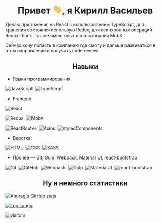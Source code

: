<h1 align="center">Привет <img src="https://raw.githubusercontent.com/kirillwork56/kirillwork56/master/Hi.gif" width="30px">, я Кирилл Васильев </h1>

<p>
Делаю приложения на React с использованием TypeScript, для хранения состояния использую Redux, для асинхронных операций Redux-thunk, так же имею опыт использования MobX 

Сейчас хочу попасть в компанию где смогу и дальше развиваться в этом направлении и получать code review.
</p>

<h2 align="center">Навыки</h2>

- Языки программирования

![JavaScript](https://img.shields.io/badge/-JavaScript-05122A?style=center&logo=javascript)&nbsp; 
![TypeScript](https://img.shields.io/badge/-TypeScript-05122A?style=center&logo=TypeScript)&nbsp; 

- Frontend

![React](https://img.shields.io/badge/-React-05122A?style=flat&logo=react)&nbsp;

![Redux](https://img.shields.io/badge/-Redux-05122A?style=flat&logo=Redux)&nbsp;
![MobX](https://img.shields.io/badge/-MobX-05122A?style=flat&logo=MobX)&nbsp;


![ReactRouter](https://img.shields.io/badge/-React_Router-05122A?style=flat&logo=Reactrouter)&nbsp;
![Axios](https://img.shields.io/badge/-Axios-05122A?style=flat&logo=Axios)&nbsp;
![styledComponents](https://img.shields.io/badge/-styled_components-05122A?style=flat&logo=styled-components
)&nbsp;

- Верстка:

![HTML](https://img.shields.io/badge/-HTML-05122A?style=flat&logo=HTML5)&nbsp;
![CSS](https://img.shields.io/badge/-CSS-05122A?style=flat&logo=CSS3)&nbsp;
![SASS](https://img.shields.io/badge/-SASS-05122A?style=flat&logo=SASS)&nbsp;

- Прочее — Git, Gulp, Webpack, Material UI, react-bootstrap

![Git](https://img.shields.io/badge/-Git-05122A?style=flat&logo=Git)&nbsp;
![GitHub](https://img.shields.io/badge/-GitHub-05122A?style=flat&logo=GitHub)&nbsp;
![Webpack](https://img.shields.io/badge/-Webpack-05122A?style=flat&logo=Webpack)&nbsp;
![Gulp](https://img.shields.io/badge/-Gulp-05122A?style=flat&logo=Gulp)&nbsp;
![MaterialUI](https://img.shields.io/badge/-Material_UI-05122A?style=flat&logo=MaterialUI)&nbsp;
![react-bootstrap](https://img.shields.io/badge/-React_bootstrap-05122A?style=flat&logo=bootstrap)&nbsp;



<h2 align="center">Ну и немного статистики</h2>

![Anurag's GitHub stats](https://github-readme-stats.vercel.app/api?username=kirillwork56&show_icons=true&hide=stars,prs,issues,contribs&count_private=true)


[![Top Langs](https://github-readme-stats.vercel.app/api/top-langs/?username=kirillwork56&layout=compact)](https://github.com/kirillwork56)

![visitors](https://visitor-badge.laobi.icu/badge?page_id=kirillwork56.id)
